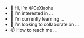 - 👋 Hi, I’m @CeXiaohu
- 👀 I’m interested in ...
- 🌱 I’m currently learning ...
- 💞️ I’m looking to collaborate on ...
- 📫 How to reach me ...

<!---
CeXiaohu/CeXiaohu is a ✨ special ✨ repository because its `README.md` (this file) appears on your GitHub profile.
You can click the Preview link to take a look at your changes.
--->
